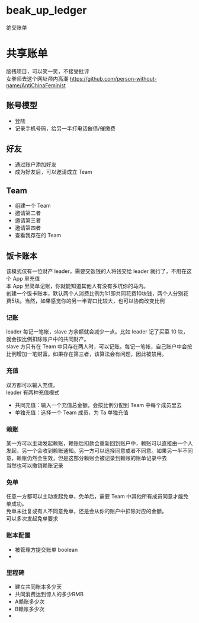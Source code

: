 # beak_up_ledger
绝交账单

# 共享账单
脑残项目，可以笑一笑，不接受批评  
女拳师去这个网址颅内高潮 https://github.com/person-without-name/AntiChinaFeminist 

## 账号模型
- 登陆
- 记录手机号码，给另一半打电话催债/催缴费

## 好友
- 通过账户添加好友
- 成为好友后，可以邀请成立 Team

## Team
- 组建一个 Team
- 邀请第二者
- 邀请第三者
- 邀请第四者
- 查看我存在的 Team


## 饭卡账本
该模式仅有一位财产 leader，需要交饭钱的人将钱交给 leader 就行了，不用在这个 App 里充值  
本 App 里简单记账，你就能知道其他人有没有多坑你的马内。  
创建一个饭卡账本，默认两个人消费比例为1:1即共同花费10块钱，两个人分别花费5块。当然，如果感觉你的另一半胃口比较大，也可以协商改变比例

### 记账
leader 每记一笔帐，slave 方余额就会减少一点。比如 leader 记了买菜 10 块，就会按比例扣除账户中的共同财产。  
slave 方只有在 Team 中只存在两人时，可以记账。每记一笔帐，自己账户中会按比例增加一笔财富。如果存在第三者，该算法会有问题，因此被禁用。  

### 充值
双方都可以输入充值。    
leader 有两种充值模式  
- 共同充值：输入一个充值总金额，会按比例分配到 Team 中每个成员里去
- 单独充值：选择一个 Team 成员，为 Ta 单独充值  

### 赖账
某一方可以主动发起赖账，赖账后扣款会重新回到账户中，赖账可以直接由一个人发起，另一个会收到赖账通知。另一方可以选择同意或者不同意。如果另一半不同意，赖账仍然会生效，但是这部分赖账会被记录到赖账的账单记录中去  
当然也可以撤销赖账记录

### 免单
任意一方都可以主动发起免单，免单后，需要 Team 中其他所有成员同意才能免单成功。    
免单未批复或有人不同意免单，还是会从你的账户中扣除对应的金额。  
可以多次发起免单要求

### 账本配置
- 被管理方提交账单 boolean
- 

### 里程碑
- 建立共同账本多少天
- 共同消费达到惊人的多少RMB
- A赖账多少次
- B赖账多少次
- 
